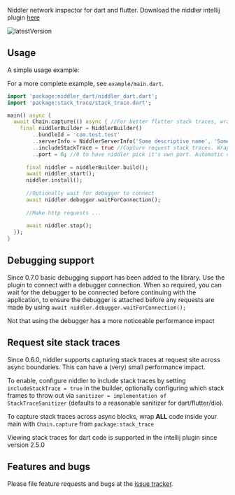 Niddler network inspector for dart and flutter. Download the niddler intellij plugin [here](https://plugins.jetbrains.com/plugin/10347-niddler)

![latestVersion](https://img.shields.io/github/release/Chimerapps/niddler_dart.svg)

## Usage

A simple usage example:

For a more complete example, see `example/main.dart`.

```dart
import 'package:niddler_dart/niddler_dart.dart';
import 'package:stack_trace/stack_trace.dart';

main() async {
  await Chain.capture(() async { //For better flutter stack traces, wrap main code in this Chain.capture from package stack_trace
    final niddlerBuilder = NiddlerBuilder()
        ..bundleId = 'com.test.test'
        ..serverInfo = NiddlerServerInfo('Some descriptive name', 'Some description')
        ..includeStackTrace = true //Capture request stack traces. Wrap all content inside main with `Chain.capture`
        ..port = 0; //0 to have niddler pick it's own port. Automatic discovery will make this visible
  
      final niddler = niddlerBuilder.build();
      await niddler.start();
      niddler.install();
  
      //Optionally wait for debugger to connect
      await niddler.debugger.waitForConnection();
    
      //Make http requests ...
    
      await niddler.stop();
  });
}
```

## Debugging support
Since 0.7.0 basic debugging support has been added to the library. Use the plugin to connect with a debugger connection. 
When so required, you can wait for the debugger to be connected before continuing with the application, to ensure the debugger is attached before
any requests are made by using `await niddler.debugger.waitForConnection();`

Not that using the debugger has a more noticeable performance impact

## Request site stack traces
Since 0.6.0, niddler supports capturing stack traces at request site across async boundaries. This can have a (very) small performance impact.

To enable, configure niddler to include stack traces by setting `includeStackTrace = true` in the builder, optionally configuring which stack frames to throw out
via `sanitizer = implementation of StackTraceSanitizer` (defaults to a reasonable sanitizer for dart/flutter/dio).

To capture stack traces across async blocks, wrap **ALL** code inside your main with `Chain.capture` from `package:stack_trace`

Viewing stack traces for dart code is supported in the intellij plugin since version 2.5.0

## Features and bugs

Please file feature requests and bugs at the [issue tracker][tracker].

[tracker]: https://github.com/Chimerapps/niddler_dart/issues
